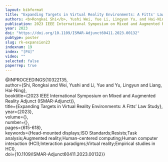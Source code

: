 ```yaml
---
layout: bibformat
title: "Expanding Targets in Virtual Reality Environments: A Fitts' Law Study."
authors: <b>Rongkai Shi</b>, Yushi Wei, Yue Li, Lingyun Yu, and Hai-Ning Liang
publication: 2023 IEEE International Symposium on Mixed and Augmented Reality Adjunct (ISMAR-Adjunct'23)
year: 2023
doi: "https://doi.org/10.1109/ISMAR-Adjunct60411.2023.00132"
pubtype: poster
slug: rk-expansion23
indexnum: 19
index: "[P4]"
video: ""
selected: false
paperrep: true
---
```


@INPROCEEDINGS{10322135, <br/>
  author={Shi, Rongkai and Wei, Yushi and Li, Yue and Yu, Lingyun and Liang, Hai-Ning},<br/>
  booktitle={2023 IEEE International Symposium on Mixed and Augmented Reality Adjunct (ISMAR-Adjunct)}, <br/>
  title={Expanding Targets in Virtual Reality Environments: A Fitts’ Law Study}, <br/>
  year={2023},<br/>
  volume={},<br/>
  number={},<br/>
  pages={615-618},<br/>
  keywords={Head-mounted displays;ISO Standards;Resists;Task analysis;Augmented reality;Human-centered computing;Human computer interaction (HCI);Interaction paradigms;Virtual reality;Empirical studies in HCI},<br/>
  doi={10.1109/ISMAR-Adjunct60411.2023.00132}}
